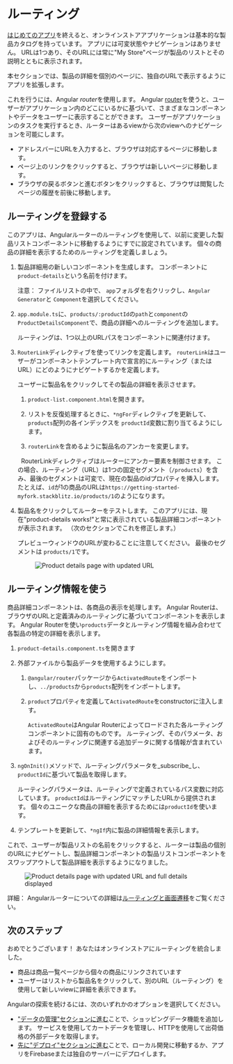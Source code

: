 # ルーティング

[はじめてのアプリ](start "入門： はじめてのアプリ")を終えると、オンラインストアアプリケーションは基本的な製品カタログを持っています。
アプリには可変状態やナビゲーションはありません。
URLは1つあり、そのURLには常に"My Store"ページが製品のリストとその説明とともに表示されます。

本セクションでは、製品の詳細を個別のページに、独自のURLで表示するようにアプリを拡張します。

これを行うには、Angular *router*を使用します。
Angular [router](guide/glossary#router "router definition")を使うと、ユーザーがアプリケーション内のどこにいるかに基づいて、さまざまなコンポーネントやデータをユーザーに表示することができます。
ユーザーがアプリケーションのタスクを実行するとき、ルーターはあるviewから次のviewへのナビゲーションを可能にします。

* アドレスバーにURLを入力すると、ブラウザは対応するページに移動します。
* ページ上のリンクをクリックすると、ブラウザは新しいページに移動します。
* ブラウザの戻るボタンと進むボタンをクリックすると、ブラウザは閲覧したページの履歴を前後に移動します。


## ルーティングを登録する

このアプリは、Angularルーターのルーティングを使用して、以前に変更した製品リストコンポーネントに移動するようにすでに設定されています。 個々の商品の詳細を表示するためのルーティングを定義しましょう。

1. 製品詳細用の新しいコンポーネントを生成します。 コンポーネントに `product-details`という名前を付けます。

    注意： ファイルリストの中で、 `app`フォルダを右クリックし、`Angular Generator`と `Component`を選択してください。

1. `app.module.ts`に、`products/:productId`の`path`と`component`の`ProductDetailsComponent`で、商品の詳細へのルーティングを追加します。

    <code-example header="src/app/app.module.ts" path="getting-started/src/app/app.module.ts" region="product-details-route">
    </code-example>

    ルーティングは、1つ以上のURLパスをコンポーネントに関連付けます。

1. `RouterLink`ディレクティブを使ってリンクを定義します。
    `routerLink`はユーザーがコンポーネントテンプレート内で宣言的にルーティング（またはURL）にどのようにナビゲートするかを定義します。

    ユーザーに製品名をクリックしてその製品の詳細を表示させます。

    1. `product-list.component.html`を開きます。

    1. リストを反復処理するときに、`*ngFor`ディレクティブを更新して、` products`配列の各インデックスを `productId`変数に割り当てるようにします。

    1. `routerLink`を含めるように製品名のアンカーを変更します。

    <code-example header="src/app/product-list/product-list.component.html" path="getting-started/src/app/product-list/product-list.component.html" region="router-link">
    </code-example>

    <!-- 
    To do: I see a comment line with ellipses between the closing of h3 and div. It's an interesting way to show that we've clipped out some code. Should we use this elsewhere? 
    -->

      RouterLinkディレクティブはルーターにアンカー要素を制御させます。 この場合、ルーティング（URL）は1つの固定セグメント（`/products`）を含み、最後のセグメントは可変で、現在の製品のidプロパティを挿入します。 たとえば、`id`が1の商品のURLは`https://getting-started-myfork.stackblitz.io/products/1`のようになります。

1. 製品名をクリックしてルーターをテストします。 このアプリには、現在"product-details works!"と常に表示されている製品詳細コンポーネントが表示されます。 （次のセクションでこれを修正します。）

    プレビューウィンドウのURLが変わることに注意してください。 最後のセグメントは `products/1`です。

    <figure>
      <img src="generated/images/guide/start/product-details-works.png" alt="Product details page with updated URL">
    </figure>



## ルーティング情報を使う

商品詳細コンポーネントは、各商品の表示を処理します。 Angular Routerは、ブラウザのURLと定義済みのルーティングに基づいてコンポーネントを表示します。 Angular Routerを使い`products`データとルーティング情報を組み合わせて各製品の特定の詳細を表示します。

1. `product-details.component.ts`を開きます

1. 外部ファイルから製品データを使用するようにします。

    1. `@angular/router`パッケージから`ActivatedRoute`をインポートし、`../products`から`products`配列をインポートします。

        <code-example header="src/app/product-details/product-details.component.ts" path="getting-started/src/app/product-details/product-details.component.1.ts" region="imports">
        </code-example>

    1. `product`プロパティを定義して`ActivatedRoute`をconstructorに注入します。

        <code-example header="src/app/product-details/product-details.component.ts" path="getting-started/src/app/product-details/product-details.component.1.ts" region="props-methods">
        </code-example>

        `ActivatedRoute`はAngular Routerによってロードされた各ルーティングコンポーネントに固有のものです。
        ルーティング、そのパラメータ、およびそのルーティングに関連する追加データに関する情報が含まれています。

        <!-- 
        To do: This is the first time we inject anything into a component. Should we mention it here? There's also a comment about maybe explaining it a bit in the services section (in data.md).
        -->

1. `ngOnInit()`メソッドで、ルーティングパラメータを_subscribe_し、`productId`に基づいて製品を取得します。

    <code-example path="getting-started/src/app/product-details/product-details.component.1.ts" region="get-product">
    </code-example>

    ルーティングパラメータは、ルーティングで定義されているパス変数に対応しています。
    `productId`はルーティングにマッチしたURLから提供されます。 個々のユニークな商品の詳細を表示するためには`productId`を使います。

1. テンプレートを更新して、`*ngIf`内に製品の詳細情報を表示します。

    <code-example header="src/app/product-details/product-details.component.html" path="getting-started/src/app/product-details/product-details.component.html" region="details">
    </code-example>

これで、ユーザーが製品リストの名前をクリックすると、ルーターは製品の個別のURLにナビゲートし、製品詳細コンポーネントの製品リストコンポーネントをスワップアウトして製品詳細を表示するようになりました。

  <figure>
    <img src="generated/images/guide/start/product-details-routed.png" alt="Product details page with updated URL and full details displayed">
  </figure>



<div class="alert is-helpful">

詳細： Angularルーターについての詳細は[ルーティングと画面遷移](guide/router "ルーティングと画面遷移")をご覧ください。

</div>


## 次のステップ

おめでとうございます！ あなたはオンラインストアにルーティングを統合しました。

* 商品は商品一覧ページから個々の商品にリンクされています
* ユーザーはリストから製品名をクリックして、別のURL（ルーティング）を使用して新しいviewに詳細を表示できます。

Angularの探索を続けるには、次のいずれかのオプションを選択してください。
* ["データの管理"セクションに進む](start/data "入門： データの管理")ことで、ショッピングデータ機能を追加します。 サービスを使用してカートデータを管理し、HTTPを使用して出荷価格の外部データを取得します。
* [先に"デプロイ"セクションに進む](start/deployment "入門： デプロイ")ことで、ローカル開発に移動するか、アプリをFirebaseまたは独自のサーバーにデプロイします。

